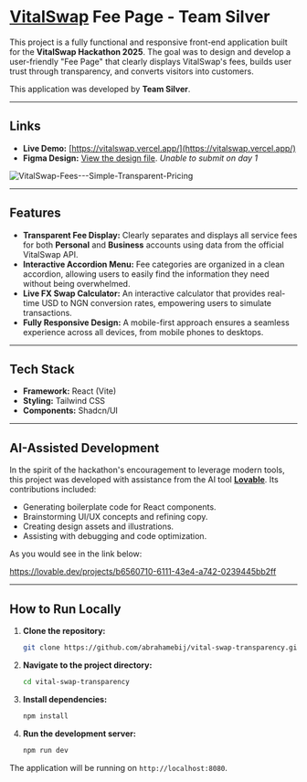 # [VitalSwap](https://app.vitalswap.com) Fee Page - Team Silver

This project is a fully functional and responsive front-end application built for the **VitalSwap Hackathon 2025**. The goal was to design and develop a user-friendly "Fee Page" that clearly displays VitalSwap's fees, builds user trust through transparency, and converts visitors into customers.

This application was developed by **Team Silver**.

-----

## Links

  * **Live Demo:** [https://vitalswap.vercel.app/](https://vitalswap.vercel.app/)
  * **Figma Design:** [View the design file](https://www.figma.com/design/woZ1CWz0wo2zm3lhW1gEgi/VitalSwap-Hackathon-2025?node-id=0-1&t=4WArid5ihOk7s1L5-1). *Unable to submit on day 1*

![VitalSwap-Fees---Simple-Transparent-Pricing](https://github.com/user-attachments/assets/2fd9094c-12ed-44cf-bf66-f350594e5a26)

-----

## Features

  * **Transparent Fee Display:** Clearly separates and displays all service fees for both **Personal** and **Business** accounts using data from the official VitalSwap API.
  * **Interactive Accordion Menu:** Fee categories are organized in a clean accordion, allowing users to easily find the information they need without being overwhelmed.
  * **Live FX Swap Calculator:** An interactive calculator that provides real-time USD to NGN conversion rates, empowering users to simulate transactions.
  * **Fully Responsive Design:** A mobile-first approach ensures a seamless experience across all devices, from mobile phones to desktops.

-----

## Tech Stack

  * **Framework:** React (Vite)
  * **Styling:** Tailwind CSS
  * **Components:** Shadcn/UI

-----

## AI-Assisted Development

In the spirit of the hackathon's encouragement to leverage modern tools, this project was developed with assistance from the AI tool **[Lovable](https://lovable.dev)**. Its contributions included:

  * Generating boilerplate code for React components.
  * Brainstorming UI/UX concepts and refining copy.
  * Creating design assets and illustrations.
  * Assisting with debugging and code optimization.

As you would see in the link below: 

https://lovable.dev/projects/b6560710-6111-43e4-a742-0239445bb2ff

-----

## How to Run Locally

1.  **Clone the repository:**

    ```bash
    git clone https://github.com/abrahamebij/vital-swap-transparency.git
    ```

2.  **Navigate to the project directory:**

    ```bash
    cd vital-swap-transparency
    ```

3.  **Install dependencies:**

    ```bash
    npm install
    ```

4.  **Run the development server:**

    ```bash
    npm run dev
    ```

The application will be running on `http://localhost:8080`.
